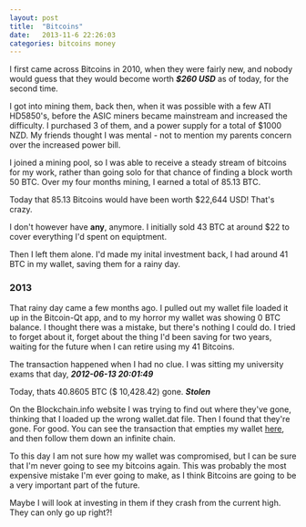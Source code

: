 ```yaml
---
layout: post
title:  "Bitcoins"
date:   2013-11-6 22:26:03
categories: bitcoins money
---
```


I first came across Bitcoins in 2010, when they were fairly new, and nobody would guess that they would become worth ***$260 USD*** as of today, for the second time.

I got into mining them, back then, when it was possible with a few ATI HD5850's, before the ASIC miners became mainstream and increased the difficulty. I purchased 3 of them, and a power supply for a total of $1000 NZD. My friends thought I was mental - not to mention my parents concern over the increased power bill.

I joined a mining pool, so I was able to receive a steady stream of bitcoins for my work, rather than going solo for that chance of finding a block worth 50 BTC. Over my four months mining, I earned a total of 85.13 BTC. 

Today that 85.13 Bitcoins would have been worth $22,644 USD! That's crazy.

I don't however have <b>any</b>, anymore. I initially sold 43 BTC at around $22 to cover everything I'd spent on equiptment.

Then I left them alone. I'd made my inital investment back, I had around 41 BTC in my wallet, saving them for a rainy day.

### 2013

That rainy day came a few months ago. I pulled out my wallet file loaded it up in the Bitcoin-Qt app, and to my horror my wallet was showing 0 BTC balance. I thought there was a mistake, but there's nothing I could do. I tried to forget about it, forget about the thing I'd been saving for two years, waiting for the future when I can retire using my 41 Bitcoins. 

The transaction happened when I had no clue. I was sitting my university exams that day, ***2012-06-13 20:01:49***

Today, thats 40.8605 BTC ($ 10,428.42) gone. ***Stolen***

On the Blockchain.info website I was trying to find out where they've gone, thinking that I loaded up the wrong wallet.dat file. Then I found that they're gone. For good. You can see the transaction that empties my wallet [here](https://blockchain.info/tx/6bc83a19ad570123dc6531592db8fb42e878e7410c962de070d40793cf159eab), and then follow them down an infinite chain.

To this day I am not sure how my wallet was compromised, but I can be sure that I'm never going to see my bitcoins again. This was probably the most expensive mistake I'm ever going to make, as I think Bitcoins are going to be a very important part of the future.

Maybe I will look at investing in them if they crash from the current high. They can only go up right?!
